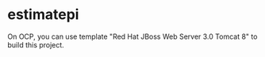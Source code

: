 # estimatepi

On OCP, you can use template "Red Hat JBoss Web Server 3.0 Tomcat 8" to build this project.
